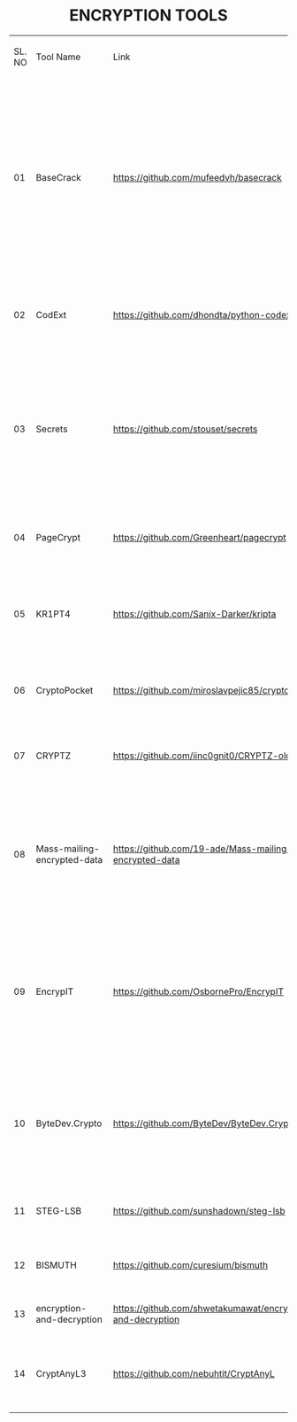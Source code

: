 <h1 align="center"> ENCRYPTION TOOLS</h1>

<div align="left">
    <table>
        <tbody>
            <tr>
                <td>
                    <p>SL. NO</p>
                </td>
                <td>
                    <p>Tool Name&nbsp;</p>
                </td>
                <td>
                    <p>Link&nbsp;</p>
                </td>
                <td>
                    <p>Description&nbsp;</p>
                </td>
            </tr>
            <tr>
                <td>
                    <p>01</p>
                </td>
                <td>
                    <p>BaseCrack&nbsp;</p>
                </td>
                <td>
                    <p><a href="https://github.com/mufeedvh/basecrack">https://github.com/mufeedvh/basecrack</a></p>
                </td>
                <td>
                    <p>BaseCrack is a tool written in Python that can decode all alphanumeric base encoding schemes. This tool can accept single user input, multiple inputs from a file, input from argument, multi-encoded bases, bases in image EXIF data, bases on images with OCR and decode them incredibly fast.</p>
                </td>
            </tr>
            <tr>
                <td>
                    <p>02</p>
                </td>
                <td>
                    <p>CodExt</p>
                </td>
                <td>
                    <p><a href="https://github.com/dhondta/python-codext">https://github.com/dhondta/python-codext</a></p>
                </td>
                <td>
                    <p>Python codecs extension featuring CLI tools for encoding/decoding anything&nbsp;</p>
                </td>
            </tr>
            <tr>
                <td>
                    <p>03</p>
                </td>
                <td>
                    <p>Secrets&nbsp;</p>
                </td>
                <td>
                    <p><a href="https://github.com/stouset/secrets">https://github.com/stouset/secrets</a></p>
                </td>
                <td>
                    <p>secrets is a library to help Rust programmers safely hold cryptographic secrets in memory.</p>
                    <p>It is mostly an ergonomic wrapper around the memory-protection utilities provided by libsodium.</p>
                </td>
            </tr>
            <tr>
                <td>
                    <p>04</p>
                </td>
                <td>
                    <p>PageCrypt</p>
                </td>
                <td>
                    <p><a href="https://github.com/Greenheart/pagecrypt">https://github.com/Greenheart/pagecrypt</a></p>
                </td>
                <td>
                    <p>Password Protected Single Page Applications and HTML files&nbsp;</p>
                </td>
            </tr>
            <tr>
                <td>
                    <p>05</p>
                </td>
                <td>
                    <p>KR1PT4</p>
                </td>
                <td>
                    <p><a href="https://github.com/Sanix-Darker/kripta">https://github.com/Sanix-Darker/kripta</a></p>
                </td>
                <td>
                    <p>A CrossLanguage Encryption Module to encrypt data/files (Asymmetric and Symmetric encryption handled)&nbsp;</p>
                </td>
            </tr>
            <tr>
                <td>
                    <p>06</p>
                </td>
                <td>
                    <p>CryptoPocket</p>
                </td>
                <td>
                    <p><a href="https://github.com/miroslavpejic85/cryptopocket">https://github.com/miroslavpejic85/cryptopocket</a></p>
                </td>
                <td>
                    <p>Encrypt anything, then Decrypt by providing a required key.&nbsp;</p>
                </td>
            </tr>
            <tr>
                <td>
                    <p>07</p>
                </td>
                <td>
                    <p>CRYPTZ</p>
                </td>
                <td>
                    <p><a href="https://github.com/iinc0gnit0/CRYPTZ-old">https://github.com/iinc0gnit0/CRYPTZ-old</a></p>
                </td>
                <td>
                    <p>CRYPTZ&nbsp;is a great tool for encrypting and decrypting with it being uncrackable</p>
                </td>
            </tr>
            <tr>
                <td>
                    <p>08</p>
                </td>
                <td>
                    <p>Mass-mailing-encrypted-data</p>
                </td>
                <td>
                    <p><a href="https://github.com/19-ade/Mass-mailing-encrypted-data">https://github.com/19-ade/Mass-mailing-encrypted-data</a></p>
                </td>
                <td>
                    <p>Mass Mailing personalized encrypted files (pdfs) with personalized mail using SQLite database. This mass-mailing application can send an encrypted PDF to the recipients.&nbsp;</p>
                </td>
            </tr>
            <tr>
                <td>
                    <p>09</p>
                </td>
                <td>
                    <p>EncrypIT</p>
                </td>
                <td>
                    <p><a href="https://github.com/OsbornePro/EncrypIT">https://github.com/OsbornePro/EncrypIT</a></p>
                </td>
                <td>
                    <p>This program was created in an attempt to simplify the use of the Encryption File System (EFS) for the everyday user. This application will allow a user to quickly and easily backup their EFS certificate to a PFX file.</p>
                </td>
            </tr>
            <tr>
                <td>
                    <p>10</p>
                </td>
                <td>
                    <p>ByteDev.Crypto&nbsp;</p>
                </td>
                <td>
                    <p><a href="https://github.com/ByteDev/ByteDev.Crypto">https://github.com/ByteDev/ByteDev.Crypto</a></p>
                </td>
                <td>
                    <p>Provides simple cryptographic related classes for hashing/verifying data, encrypting/decrypting data and creating crypto random data in .NET.</p>
                </td>
            </tr>
            <tr>
                <td>
                    <p>11</p>
                </td>
                <td>
                    <p>STEG-LSB</p>
                </td>
                <td>
                    <p><a href="https://github.com/sunshadown/steg-lsb">https://github.com/sunshadown/steg-lsb</a></p>
                </td>
                <td>
                    <p>Encrypting data(image) in a data carrier on desired bits</p>
                </td>
            </tr>
            <tr>
                <td>
                    <p>12</p>
                </td>
                <td>
                    <p>BISMUTH</p>
                </td>
                <td>
                    <p><a href="https://github.com/curesium/bismuth">https://github.com/curesium/bismuth</a></p>
                </td>
                <td>
                    <p>A tool to encrypt and decrypt messages with code.</p>
                </td>
            </tr>
            <tr>
                <td>
                    <p>13</p>
                </td>
                <td>
                    <p>encryption-and-decryption</p>
                </td>
                <td>
                    <p><a href="https://github.com/shwetakumawat/encryption-and-decryption">https://github.com/shwetakumawat/encryption-and-decryption</a></p>
                </td>
                <td>
                    <p>encryption-and-decryption</p>
                </td>
            </tr>
            <tr>
                <td>
                    <p>14</p>
                </td>
                <td>
                    <p>CryptAnyL3</p>
                </td>
                <td>
                    <p><a href="https://github.com/nebuhtit/CryptAnyL">https://github.com/nebuhtit/CryptAnyL</a></p>
                </td>
                <td>
                    <p>An encrypt tool to encrypt any letter or files and create password for private key on your device.</p>
                </td>
            </tr>
        </tbody>
    </table>
</div>
